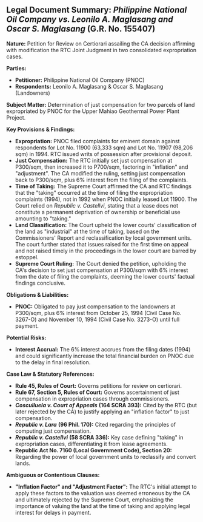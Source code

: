 ## Legal Document Summary: *Philippine National Oil Company vs. Leonilo A. Maglasang and Oscar S. Maglasang* (G.R. No. 155407)

**Nature:** Petition for Review on Certiorari assailing the CA decision affirming with modification the RTC Joint Judgment in two consolidated expropriation cases.

**Parties:**
*   **Petitioner:** Philippine National Oil Company (PNOC)
*   **Respondents:** Leonilo A. Maglasang & Oscar S. Maglasang (Landowners)

**Subject Matter:** Determination of just compensation for two parcels of land expropriated by PNOC for the Upper Mahiao Geothermal Power Plant Project.

**Key Provisions & Findings:**

*   **Expropriation:** PNOC filed complaints for eminent domain against respondents for Lot No. 11900 (63,333 sqm) and Lot No. 11907 (98,206 sqm) in 1994. RTC issued writs of possession after provisional deposit.
*   **Just Compensation:** The RTC initially set just compensation at P300/sqm, then increased it to P700/sqm, factoring in "inflation" and "adjustment". The CA modified the ruling, setting just compensation back to P300/sqm, plus 6% interest from the filing of the complaints.
*   **Time of Taking:** The Supreme Court affirmed the CA and RTC findings that the "taking" occurred at the time of filing the expropriation complaints (1994), not in 1992 when PNOC initially leased Lot 11900. The Court relied on *Republic v. Castellvi*, stating that a lease does not constitute a permanent deprivation of ownership or beneficial use amounting to "taking."
*   **Land Classification:** The Court upheld the lower courts' classification of the land as "industrial" at the time of taking, based on the Commissioners' Report and reclassification by local government units. The court further stated that issues raised for the first time on appeal and not raised timely in the proceedings in the lower court are barred by estoppel.
*   **Supreme Court Ruling:** The Court denied the petition, upholding the CA's decision to set just compensation at P300/sqm with 6% interest from the date of filing the complaints, deeming the lower courts' factual findings conclusive.

**Obligations & Liabilities:**

*   **PNOC:** Obligated to pay just compensation to the landowners at P300/sqm, plus 6% interest from October 25, 1994 (Civil Case No. 3267-O) and November 10, 1994 (Civil Case No. 3273-O) until full payment.

**Potential Risks:**

*   **Interest Accrual:** The 6% interest accrues from the filing dates (1994) and could significantly increase the total financial burden on PNOC due to the delay in final resolution.

**Case Law & Statutory References:**

*   **Rule 45, Rules of Court:**  Governs petitions for review on certiorari.
*   **Rule 67, Section 5, Rules of Court:**  Governs ascertainment of just compensation in expropriation cases through commissioners.
*   ***Cosculluela v. Court of Appeals*** **(164 SCRA 393):**  Cited by the RTC (but later rejected by the CA) to justify applying an "inflation factor" to just compensation.
*   ***Republic v. Lara*** **(96 Phil. 170):**  Cited regarding the principles of computing just compensation.
*   ***Republic v. Castellvi*** **(58 SCRA 336):**  Key case defining "taking" in expropriation cases, differentiating it from lease agreements.
*   **Republic Act No. 7160 (Local Government Code), Section 20:** Regarding the power of local government units to reclassify and convert lands.

**Ambiguous or Contentious Clauses:**

*   **"Inflation Factor" and "Adjustment Factor":** The RTC's initial attempt to apply these factors to the valuation was deemed erroneous by the CA and ultimately rejected by the Supreme Court, emphasizing the importance of valuing the land at the time of taking and applying legal interest for delays in payment.
